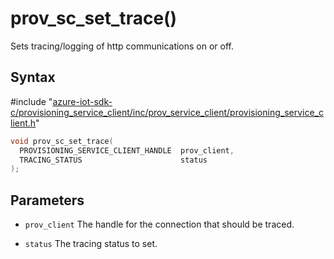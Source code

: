 # prov_sc_set_trace()

Sets tracing/logging of http communications on or off.

## Syntax

\#include "[azure-iot-sdk-c/provisioning_service_client/inc/prov_service_client/provisioning_service_client.h](../iot-c-ref-provisioning-service-client-h.md)"  
```C
void prov_sc_set_trace(
  PROVISIONING_SERVICE_CLIENT_HANDLE  prov_client,
  TRACING_STATUS                      status
);
```

## Parameters
* `prov_client` The handle for the connection that should be traced. 

* `status` The tracing status to set.

